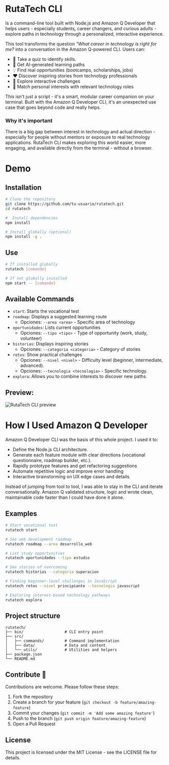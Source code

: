 # RutaTech CLI
Is a command-line tool built with Node.js and Amazon Q Developer that helps users - especially students, career changers, and curious adults - explore paths in technology through a personalized, interactive experience.

This tool transforms the question *"What career in technology is right for me?* into a conversation in the Amazon Q-powered CLI. Users can:

- 📝 Take a quiz to identify skills.
- 🧩 Get AI-generated learning paths
- 💡 Find real opportunities (bootcamps, scholarships, jobs)
- ❤️ Discover inspiring stories from technology professionals
- 🤩 Explore interactive challenges
- 🤝 Match personal interests with relevant technology roles

This isn't just a script - it's a smart, modular career companion on your terminal. Built with the Amazon Q Developer CLI, it's an unexpected use case that goes beyond code and really helps.

### Why it's important

There is a big gap between interest in technology and actual direction - especially for people without mentors or exposure to real technology applications. RutaTech CLI makes exploring this world easier, more engaging, and available directly from the terminal - without a browser.

# Demo

## Installation

```bash
# Clone the repository
git clone https://github.com/tu-usuario/rutatech.git
cd rutatech

#  Install dependencies
npm install

# Install globally (optional)
npm install -g .
```

## Use

```bash
# If installed globally
rutatech [comando]

# If not globally installed
npm start -- [comando]
```

## Available Commands

- `start`: Starts the vocational test
- `roadmap`: Displays a suggested learning route
  - Opciones: `--area <area>` - Specific area of technology
- `oportunidades`: Lists current opportunities
  - Opciones: `--tipo <tipo>` -  Type of opportunity (work, study, volunteer)
- `historias`: Displays inspiring stories
  - Opciones: `--categoria <categoria>` - Category of stories
- `retos`: Show practical challenges
  - Opciones: `--nivel <nivel>` - Difficulty level (beginner, intermediate, advanced).
  - Opciones: `--tecnologia <tecnologia>` - Specific technology.
- `explora`: Allows you to combine interests to discover new paths.

## Preview:

![RutaTech CLI preview](https://dev-to-uploads.s3.amazonaws.com/uploads/articles/k5hn0ja1awu4vl21uoz1.png)


# How I Used Amazon Q Developer

Amazon Q Developer CLI was the basis of this whole project. I used it to:

- Define the Node.js CLI architecture. 
- Generate each feature module with clear directions (vocational questionnaire, roadmap builder, etc.).
- Rapidly prototype features and get refactoring suggestions
- Automate repetitive logic and improve error handling
- Interactive brainstorming on UX edge cases and details.

Instead of jumping from tool to tool, I was able to stay in the CLI and iterate conversationally. Amazon Q validated structure, logic and wrote clean, maintainable code faster than I could have done it alone.


## Examples

```bash
# Start vocational test
rutatech start

# See web development roadmap
rutatech roadmap --area desarrollo_web

# List study opportunities
rutatech oportunidades --tipo estudio

# See stories of overcoming
rutatech historias --categoria superacion

# Finding beginner-level challenges in JavaScript
rutatech retos --nivel principiante --tecnologia javascript

# Exploring interest-based technology pathways
rutatech explora
```

## Project structure

```
rutatech/
├── bin/                  # CLI entry point
├── src/
│   ├── commands/         # Command implementation
│   ├── data/             # Data and content
│   └── utils/            # Utilities and helpers
├── package.json
└── README.md
```

## Contribute 🤩

Contributions are welcome. Please follow these steps:

1. Fork the repository
2. Create a branch for your feature (`git checkout -b feature/amazing-feature`)
3. Commit your changes (`git commit -m 'Add some amazing feature'`)
4. Push to the branch (`git push origin feature/amazing-feature`)
5. Open a Pull Request

## License

This project is licensed under the MIT License - see the LICENSE file for details.
